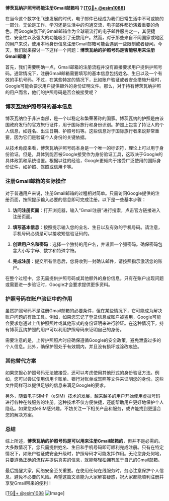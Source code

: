 **博茨瓦纳护照号码能注册Gmail邮箱吗？[[TG💪+ @esim1088](https://t.me/s/esim1088)]**

在当今这个数字化飞速发展的时代，电子邮件已经成为我们日常生活中不可或缺的一部分。无论是工作、学习还是生活中的沟通交流，电子邮件都扮演着重要的角色。而Google旗下的Gmail邮箱作为全球最流行的电子邮件服务之一，其便捷性、安全性以及强大的功能吸引了无数用户。然而，对于那些来自不同国家或地区的用户来说，使用本地身份信息注册Gmail邮箱可能会遇到一些限制或者疑问。今天，我们就来探讨一下这样一个问题：**博茨瓦纳的护照号码是否能够用来注册Gmail邮箱？**

首先，我们需要明确一点，Gmail邮箱的注册流程并没有直接要求用户提供护照号码。通常情况下，注册Gmail邮箱需要填写的基本信息包括姓名、生日以及一个有效的手机号码。不过，在某些特定的情况下，比如账户验证或者安全措施升级时，Google可能会要求用户提供额外的身份证明文件。那么，对于持有博茨瓦纳护照的用户而言，他们的护照号码是否会被接受呢？

### **博茨瓦纳护照号码的基本信息**

博茨瓦纳位于非洲南部，是一个以稳定和繁荣著称的国家。博茨瓦纳的护照是由该国政府发行的官方旅行证件，用于国际旅行和身份识别。护照上包含了持证人的个人信息，如姓名、出生日期、护照号码等。这些信息对于国际旅行者来说非常重要，因为它们是验证个人身份的关键依据。

从技术角度来看，博茨瓦纳护照号码本身是一个唯一的标识符，理论上可以用于身份验证。但是，具体到能否被Google接受作为身份验证工具，这取决于Google的具体政策和系统设置。根据以往的经验，Google更倾向于接受广泛使用的国际身份证件，如护照、驾照或信用卡等。

### **注册Gmail邮箱的实际操作**

对于普通用户来说，注册Gmail邮箱的过程相对简单。只需访问Google提供的注册页面，按照提示输入必要的信息即可完成注册。以下是一些基本步骤：

1. **访问注册页面**：打开浏览器，输入“Gmail注册”进行搜索，点击官方链接进入注册页面。
   
2. **填写基本信息**：按照提示输入您的全名、生日以及有效的手机号码。请注意，手机号码必须是可以接收短信验证码的。

3. **创建用户名和密码**：选择一个独特的用户名，并设置一个强密码。确保密码包含大小写字母、数字和特殊字符。

4. **完成注册**：提交所有信息后，您将收到一封确认邮件，请按照指示激活您的账户。

在整个过程中，您无需提供护照号码或其他额外的身份信息。只有在账户出现问题或需要进一步验证时，Google才会要求提供更多资料。

### **护照号码在账户验证中的作用**

虽然护照号码不是注册Gmail邮箱的必要条件，但在某些情况下，它可能成为解决账户问题的有效工具。例如，如果您忘记了登录信息或账户被盗用，Google可能会要求您通过上传护照照片或其他形式的身份证明来进行验证。在这种情况下，持有博茨瓦纳护照的用户可以利用护照号码来证明自己的身份。

需要注意的是，上传护照照片时应确保遵循Google的安全政策，避免泄露过多的个人信息。此外，确保护照处于有效期内，并且没有损坏或涂改痕迹。

### **其他替代方案**

如果您担心护照号码无法被接受，还可以考虑使用其他形式的身份验证方法。例如，您可以尝试使用信用卡账单、银行对账单或驾照等文件来证明您的身份。这些文件同样可以提供足够的信息来满足Google的要求。

另外，随着电子SIM卡（eSIM）技术的发展，越来越多的用户开始使用虚拟号码进行各种在线服务的注册。这种技术不仅方便快捷，还能帮助用户更好地保护个人隐私。如果您对eSIM感兴趣，不妨关注一下相关产品和服务，或许能找到更适合您的解决方案。

### **总结**

综上所述，**博茨瓦纳的护照号码是可以用来注册Gmail邮箱的**，但并不是必需的。大多数情况下，您只需提供姓名、生日和手机号码即可顺利完成注册。只有在特定情况下，如账户验证或安全升级时，护照号码才可能发挥作用。无论您身处何地，只要遵循正确的流程并提供真实的信息，就能够轻松拥有属于自己的Gmail邮箱。

最后提醒大家，网络安全至关重要。在使用任何在线服务时，务必注意保护个人信息，避免不必要的风险。希望这篇文章能为大家解答疑惑，祝大家都能顺利注册并享受Gmail带来的便利！

[[TG💪+ @esim1088](https://t.me/s/esim1088) ![Image](https://i.postimg.cc/4NQfJmqS/Snipaste-2025-05-13-00-14-12.png)]